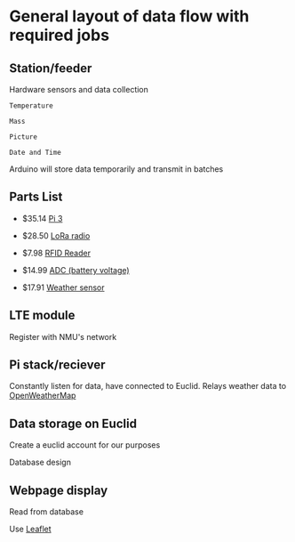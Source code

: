 # General layout of data flow with required jobs

## Station/feeder
  Hardware sensors and data collection
  
    Temperature
    
    Mass
    
    Picture
    
    Date and Time
    
  Arduino will store data temporarily and transmit in batches

## Parts List
  * $35.14 [Pi 3](https://www.amazon.com/gp/product/B01CD5VC92/ref=ox_sc_act_title_2?smid=A30ZYR2W3VAJ0A&psc=1&pldnSite=1)
  
  * $28.50 [LoRa radio](https://www.amazon.com/Dragino-Raspberry-Lora-GPS_HAT-915MHz/dp/B0721JNGRS/ref=sr_1_1?s=electronics&ie=UTF8&qid=1505929084&sr=1-1&keywords=raspberry+pi+LoRa&pldnSite=1)
  
  * $7.98 [RFID Reader](https://www.amazon.com/gp/aw/d/B01M7V7PRL/ref=pd_aw_sim_sbs_107_1?ie=UTF8&psc=1&refRID=3WZNSA5ME4KVVF93MXEH&dpPl=1&dpID=51OE1RNjOsL)
  
  * $14.99 [ADC (battery voltage)](https://www.abelectronics.co.uk/p/69/ADC-Pi-Zero-Raspberry-Pi-Analogue-to-Digital-converter)
  
  * $17.91 [Weather sensor](https://www.amazon.com/gp/product/B013W1AJUY/ref=ox_sc_act_title_3?smid=A19MRELPGC5OXX&psc=1&pldnSite=1)


## LTE module
  Register with NMU's network
## Pi stack/reciever
  Constantly listen for data, have connected to Euclid. Relays weather data to [OpenWeatherMap](http://openweathermap.com/)
## Data storage on Euclid
  Create a euclid account for our purposes
  
  Database design
## Webpage display
  Read from database
  
  Use [Leaflet](http://leafletjs.com/)
